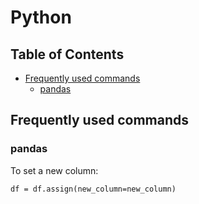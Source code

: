 # Python

## Table of Contents

* [Frequently used commands](#Frequently-used-commands)
    * [pandas](#pandas)

## Frequently used commands <a name="Frequently-used-commands"></a>

### pandas <a name="pandas"></a>

To set a new column:

```
df = df.assign(new_column=new_column)
```
